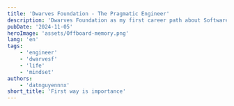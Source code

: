 ```yaml
---
title: 'Dwarves Foundation - The Pragmatic Engineer'
description: 'Dwarves Foundation as my first career path about Software Engineering'
pubDate: '2024-11-05'
heroImage: 'assets/Offboard-memory.png'
lang: 'en'
tags:
    - 'engineer'
    - 'dwarvesf'
    - 'life'
    - 'mindset'
authors:
    - 'datnguyennnx'
short_title: 'First way is importance'
---
```

